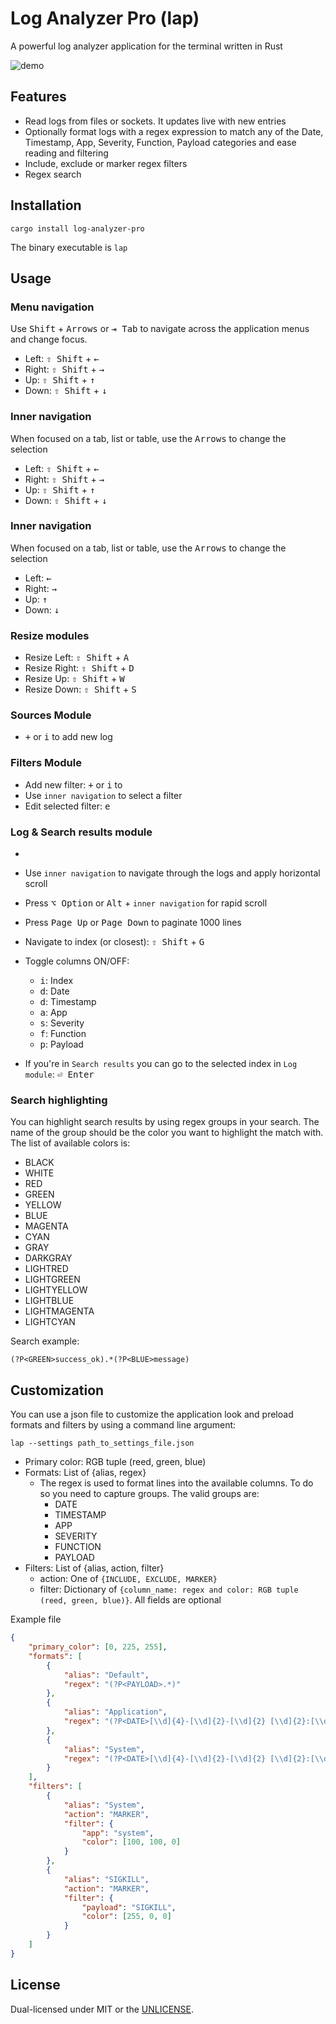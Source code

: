 # Log Analyzer Pro (lap)
A powerful log analyzer application for the terminal written in Rust

![demo](media/demo.gif)


## Features
* Read logs from files or sockets. It updates live with new entries
* Optionally format logs with a regex expression to match any of the Date, Timestamp, App, Severity, Function, Payload categories and ease reading and filtering
* Include, exclude or marker regex filters
* Regex search

## Installation

````
cargo install log-analyzer-pro
````

The binary executable is `lap`


## Usage
### Menu navigation
Use <kbd>Shift</kbd> + <kbd>Arrows</kbd> or <kbd>⇥ Tab</kbd> to navigate across the application menus and change focus.
* Left: <kbd>⇧ Shift</kbd> + <kbd>←</kbd>
* Right: <kbd>⇧ Shift</kbd> + <kbd>→</kbd>
* Up: <kbd>⇧ Shift</kbd> + <kbd>↑</kbd>
* Down: <kbd>⇧ Shift</kbd> + <kbd>↓</kbd>

### Inner navigation
When focused on a tab, list or table, use the <kbd>Arrows</kbd> to change the selection
* Left: <kbd>⇧ Shift</kbd> + <kbd>←</kbd>
* Right: <kbd>⇧ Shift</kbd> + <kbd>→</kbd>
* Up: <kbd>⇧ Shift</kbd> + <kbd>↑</kbd>
* Down: <kbd>⇧ Shift</kbd> + <kbd>↓</kbd>

### Inner navigation
When focused on a tab, list or table, use the <kbd>Arrows</kbd> to change the selection
* Left: <kbd>←</kbd>
* Right: <kbd>→</kbd>
* Up: <kbd>↑</kbd>
* Down: <kbd>↓</kbd>

### Resize modules
* Resize Left: <kbd>⇧ Shift</kbd> + <kbd>A</kbd>
* Resize Right: <kbd>⇧ Shift</kbd> + <kbd>D</kbd>
* Resize Up: <kbd>⇧ Shift</kbd> + <kbd>W</kbd>
* Resize Down: <kbd>⇧ Shift</kbd> + <kbd>S</kbd>


### Sources Module
* <kbd>+</kbd> or <kbd>i</kbd> to add new log

### Filters Module
* Add new filter: <kbd>+</kbd> or <kbd>i</kbd> to
* Use `inner navigation` to select a filter
* Edit selected filter: <kbd>e</kbd>

### Log & Search results module
*
* Use `inner navigation` to navigate through the logs and apply horizontal scroll
* Press <kbd>⌥ Option</kbd> or <kbd>Alt</kbd> + `inner navigation` for rapid scroll
* Press <kbd>Page Up</kbd> or <kbd>Page Down</kbd> to paginate 1000 lines
* Navigate to index (or closest): <kbd>⇧ Shift</kbd> + <kbd>G</kbd>
* Toggle columns ON/OFF:
    - <kbd>i</kbd>: Index
    - <kbd>d</kbd>: Date
    - <kbd>d</kbd>: Timestamp
    - <kbd>a</kbd>: App
    - <kbd>s</kbd>: Severity
    - <kbd>f</kbd>: Function
    - <kbd>p</kbd>: Payload


* If you're in `Search results` you can go to the selected index in `Log module`: <kbd>⏎ Enter</kbd>

### Search highlighting
You can highlight search results by using regex groups in your search. The name of the group should be the color you want to highlight the match with. The list of available colors is:
- BLACK
- WHITE
- RED
- GREEN
- YELLOW
- BLUE
- MAGENTA
- CYAN
- GRAY
- DARKGRAY
- LIGHTRED
- LIGHTGREEN
- LIGHTYELLOW
- LIGHTBLUE
- LIGHTMAGENTA
- LIGHTCYAN

Search example:
```
(?P<GREEN>success_ok).*(?P<BLUE>message)
````

## Customization
You can use a json file to customize the application look and preload formats and filters by using a command line argument:

````
lap --settings path_to_settings_file.json
````

* Primary color: RGB tuple (reed, green, blue)
* Formats: List of {alias, regex}
    - The regex is used to format lines into the available columns. To do so you need to capture groups. The valid groups are:
        - DATE
        - TIMESTAMP
        - APP
        - SEVERITY
        - FUNCTION
        - PAYLOAD
* Filters: List of {alias, action, filter}
    - action: One of `{INCLUDE, EXCLUDE, MARKER}`
    - filter: Dictionary of `{column_name: regex and color: RGB tuple (reed, green, blue)}`. All fields are optional

Example file
```json
{
    "primary_color": [0, 225, 255],
    "formats": [
        {
            "alias": "Default",
            "regex": "(?P<PAYLOAD>.*)"
        },
        {
            "alias": "Application",
            "regex": "(?P<DATE>[\\d]{4}-[\\d]{2}-[\\d]{2} [\\d]{2}:[\\d]{2}:[\\d]{2},[\\d]{3}) - \\[(?P<SEVERITY>[\\w]*)\\] - \\[([ \\w]{4})\\] - \\[(?P<TIMESTAMP>[ \\d]*)\\] (?P<PAYLOAD>.*)"
        },
        {
            "alias": "System",
            "regex": "(?P<DATE>[\\d]{4}-[\\d]{2}-[\\d]{2} [\\d]{2}:[\\d]{2}:[\\d]{2}.[\\d]*) \\((?P<APP>[\\w\\d]*)[/ ]?(?P<FUNCTION>.*)\\) (?P<PAYLOAD>.*)"
        }
    ],
    "filters": [
        {
            "alias": "System",
            "action": "MARKER",
            "filter": {
                "app": "system",
                "color": [100, 100, 0]
            }
        },
        {
            "alias": "SIGKILL",
            "action": "MARKER",
            "filter": {
                "payload": "SIGKILL",
                "color": [255, 0, 0]
            }
        }
    ]
}
```

## License
Dual-licensed under MIT or the [UNLICENSE](https://unlicense.org).